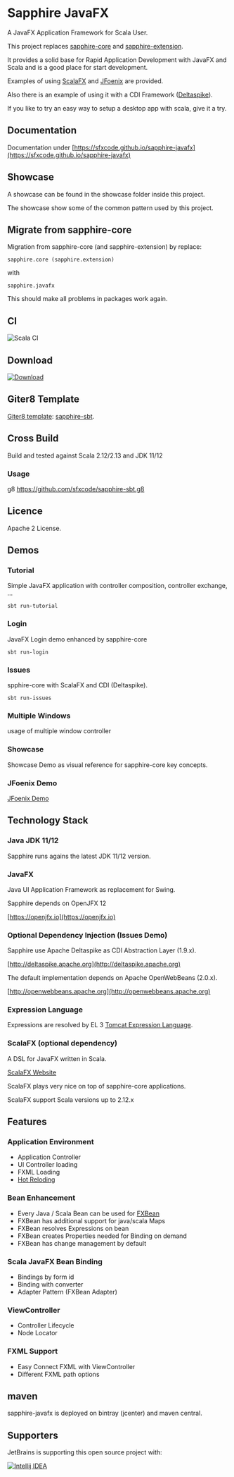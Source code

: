 # Sapphire JavaFX

A JavaFX Application Framework for Scala User.

This project replaces [sapphire-core](https://sfxcode.github.io/sapphire-core) and [sapphire-extension](https://sfxcode.github.io/sapphire-extension).

It provides a solid base for Rapid Application Development with JavaFX and Scala and is a good place for start development.

Examples of using [ScalaFX](http://www.scalafx.org/) and [JFoenix](http://www.jfoenix.com/) are provided.

Also there is an example of using it with a CDI Framework ([Deltaspike](https://deltaspike.apache.org/)).

If you like to try an easy way to setup a desktop app with scala, give it a try.

## Documentation

Documentation under [https://sfxcode.github.io/sapphire-javafx](https://sfxcode.github.io/sapphire-javafx)

## Showcase

A showcase can be found in the showcase folder inside this project.

The showcase show some of the common pattern used by this project.

## Migrate from sapphire-core

Migration from sapphire-core (and sapphire-extension) by replace:

```
sapphire.core (sapphire.extension)
```

with

```
sapphire.javafx
```

This should make all problems in packages work again.

## CI

![Scala CI](https://github.com/sfxcode/sapphire-javafx/workflows/Scala%20CI/badge.svg)

## Download

[ ![Download](https://api.bintray.com/packages/sfxcode/maven/sapphire-javafx/images/download.svg) ](https://bintray.com/sfxcode/maven/sapphire-javafx/_latestVersion)

## Giter8 Template

[Giter8 template](http://www.foundweekends.org/giter8/): [sapphire-sbt](https://github.com/sfxcode/sapphire-sbt.g8).

## Cross Build

Build and tested against Scala 2.12/2.13 and JDK 11/12

### Usage

g8 https://github.com/sfxcode/sapphire-sbt.g8

## Licence

Apache 2 License.


## Demos

### Tutorial

Simple JavaFX application with controller composition, controller exchange, ...

```
sbt run-tutorial
```

### Login

JavaFX Login demo enhanced by sapphire-core

```
sbt run-login
```

### Issues

spphire-core with ScalaFX and CDI (Deltaspike).

```
sbt run-issues
```

### Multiple Windows

usage of multiple window controller

### Showcase

Showcase Demo as visual reference for sapphire-core key concepts.

### JFoenix Demo

[JFoenix Demo](https://github.com/sfxcode/sapphire-jfoenix-demo)

## Technology Stack

### Java  JDK 11/12

Sapphire runs agains the latest JDK 11/12 version.

### JavaFX

Java UI Application Framework as replacement for Swing.

Sapphire depends on OpenJFX 12

[https://openjfx.io](https://openjfx.io)

### Optional Dependency Injection (Issues Demo)

Sapphire use Apache Deltaspike as CDI Abstraction Layer (1.9.x).

[http://deltaspike.apache.org](http://deltaspike.apache.org)

The default implementation depends on Apache OpenWebBeans (2.0.x).

[http://openwebbeans.apache.org](http://openwebbeans.apache.org)

### Expression Language

Expressions are resolved by EL 3 [Tomcat Expression Language](https://tomcat.apache.org/tomcat-8.0-doc/elapi/index.html).

### ScalaFX (optional dependency)

A DSL for JavaFX written in Scala.

[ScalaFX Website](http://www.scalafx.org/)

ScalaFX plays very nice on top of sapphire-core applications.

ScalaFX support Scala versions up to 2.12.x

## Features

### Application Environment

- Application Controller
- UI Controller loading
- FXML Loading
- [Hot Reloding](https://sfxcode.github.io/sapphire-core/development.html)

### Bean Enhancement

- Every Java / Scala Bean can be used for [FXBean](https://sfxcode.github.io/sapphire-core/detail/fxbean.html)
- FXBean has additional support for java/scala Maps
- FXBean resolves Expressions on bean
- FXBean creates Properties needed for Binding on demand
- FXBean has change management by default

### Scala JavaFX Bean Binding

- Bindings by form id
- Binding with converter
- Adapter Pattern (FXBean Adapter)

### ViewController

- Controller Lifecycle
- Node Locator

### FXML Support

- Easy Connect FXML with ViewController
- Different FXML path options

## maven

sapphire-javafx is deployed on bintray (jcenter) and maven central.

## Supporters

JetBrains is supporting this open source project with:

[![Intellij IDEA](http://www.jetbrains.com/img/logos/logo_intellij_idea.png)](http://www.jetbrains.com/idea/)

